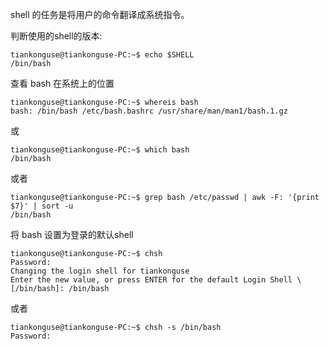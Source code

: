 
shell 的任务是将用户的命令翻译成系统指令。

判断使用的shell的版本:

````
tiankonguse@tiankonguse-PC:~$ echo $SHELL
/bin/bash
````
查看 bash 在系统上的位置


````
tiankonguse@tiankonguse-PC:~$ whereis bash
bash: /bin/bash /etc/bash.bashrc /usr/share/man/man1/bash.1.gz
````
或


````
tiankonguse@tiankonguse-PC:~$ which bash
/bin/bash
````
或者


````
tiankonguse@tiankonguse-PC:~$ grep bash /etc/passwd | awk -F: '{print $7}' | sort -u
/bin/bash
````

将 bash 设置为登录的默认shell

````
tiankonguse@tiankonguse-PC:~$ chsh
Password: 
Changing the login shell for tiankonguse
Enter the new value, or press ENTER for the default Login Shell \[/bin/bash]: /bin/bash
````
或者

````
tiankonguse@tiankonguse-PC:~$ chsh -s /bin/bash
Password:
````






